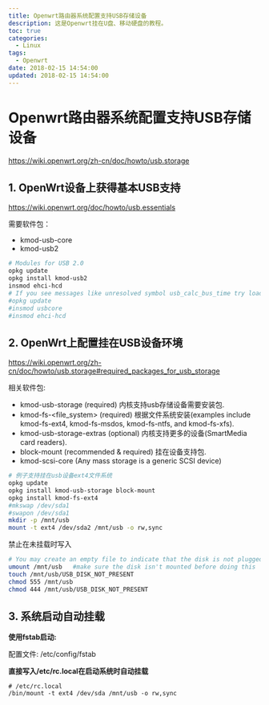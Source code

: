 ```yaml
---
title: Openwrt路由器系统配置支持USB存储设备
description: 这是Openwrt挂在U盘、移动硬盘的教程。
toc: true
categories:
  - Linux
tags:
  - Openwrt
date: 2018-02-15 14:54:00
updated: 2018-02-15 14:54:00
---
```


# Openwrt路由器系统配置支持USB存储设备

https://wiki.openwrt.org/zh-cn/doc/howto/usb.storage

## 1. OpenWrt设备上获得基本USB支持

https://wiki.openwrt.org/doc/howto/usb.essentials

需要软件包：

* kmod-usb-core
* kmod-usb2

```sh
# Modules for USB 2.0
opkg update
opkg install kmod-usb2
insmod ehci-hcd
# If you see messages like unresolved symbol usb_calc_bus_time try loading usbcore and then try ehci-hcd again:
#opkg update
#insmod usbcore
#insmod ehci-hcd
```

## 2. OpenWrt上配置挂在USB设备环境

https://wiki.openwrt.org/zh-cn/doc/howto/usb.storage#required_packages_for_usb_storage

相关软件包:

* kmod-usb-storage (required) 内核支持usb存储设备需要安装包.
* kmod-fs-<file_system> (required) 根据文件系统安装(examples include kmod-fs-ext4, kmod-fs-msdos, kmod-fs-ntfs, and kmod-fs-xfs).
* kmod-usb-storage-extras (optional) 内核支持更多的设备(SmartMedia card readers).
* block-mount (recommended & required) 挂在设备支持包.
* kmod-scsi-core (Any mass storage is a generic SCSI device)

```sh
# 例子支持挂在usb设备ext4文件系统
opkg update
opkg install kmod-usb-storage block-mount
opkg install kmod-fs-ext4
#mkswap /dev/sda1
#swapon /dev/sda1
mkdir -p /mnt/usb
mount -t ext4 /dev/sda2 /mnt/usb -o rw,sync
```

禁止在未挂载时写入

```sh
# You may create an empty file to indicate that the disk is not plugged in so that you don't put files directly onto NAND by doing
umount /mnt/usb   #make sure the disk isn't mounted before doing this
touch /mnt/usb/USB_DISK_NOT_PRESENT
chmod 555 /mnt/usb 
chmod 444 /mnt/usb/USB_DISK_NOT_PRESENT
```

## 3. 系统启动自动挂载

**使用fstab启动:**

配置文件: /etc/config/fstab

**直接写入/etc/rc.local在启动系统时自动挂载**

```
# /etc/rc.local
/bin/mount -t ext4 /dev/sda /mnt/usb -o rw,sync
```

